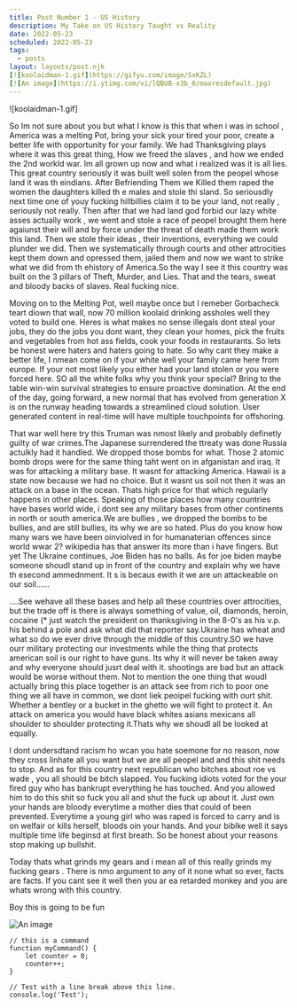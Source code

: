 ```yaml
---
title: Post Number 1 - US History
description: My Take on US History Taught vs Reality
date: 2022-05-23
scheduled: 2022-05-23
tags:
  - posts
layout: layouts/post.njk
[![koolaidman-1.gif](https://gifyu.com/image/SxKZL)
[![An image](https://i.ytimg.com/vi/lQBUB-x3b_0/maxresdefault.jpg)
---
```

![koolaidman-1.gif]



So Im not sure about you but what I know is this that when i was in school , America was a melting Pot, bring your sick your tired your poor, create a better life with opportunity for your family. We had Thanksgiving plays where it was this great thing, 
How we freed the slaves , and how we ended the 2nd workld war. Im all grown up now and what i realized was it is all lies. This great country seriously it was built well solen from the peopel whose land it was th eindians. After Befriending Them we 
Killed them raped the women the daughters killed th e males and stole thi sland. So seriousdly next time one of youy fucking hillbillies claim it to be your land, not really , seriously not really. Then after that we had land god forbid our lazy white 
asses actually work , we went and stole a race of peopel brought them here agaiunst their will and by force under the threat of death made them work this land. Then we stole their ideas , their inventions, everything we could plunder we did. Then we 
systematically through courts and other attrocities kept them down and opressed them, jailed them and now we want to strike what we did from th ehistory of America.So the way I see it this country was built on the 3 pillars of Theft, Murder, and Lies. 
That and the tears, sweat and bloody backs of slaves. Real fucking nice. 

Moving on to the Melting Pot, well maybe once but I remeber Gorbacheck teart diown that wall, now 70 million koolaid drinking assholes well they voted to build one. Heres is what makes no sense illegals dont steal your jobs, they do the jobs you 
dont want, they clean your homes, pick the fruits and vegetables from hot ass fields, cook your foods in restaurants. So lets be honest were haters and haters going to hate. So why cant they make a better life, I nmean come on if your white well
your family came here from europe. If your not most likely you either had your land stolen or  you were forced here. SO all the white folks why you think your special?
Bring to the table win-win survival strategies to ensure proactive domination. At the end of the day, going forward, a new normal that has evolved from generation X is on the runway heading towards a streamlined cloud solution. User generated content in real-time will have multiple touchpoints for offshoring.

That war well here try this Truman was nmost likely and probably definetly  guilty of war crimes.The Japanese surrendered the ttreaty was done Russia actulkly had it handled. We dropped those bombs for what. Those 2 atomic bomb drops were for the
same thing taht went on in afganistan and iraq. It was for attacking a military base. It wasnt for attacking America. Hawaii is a state now because we had no choice. But it wasnt us soil not then it was an attack on a base in the ocean. Thats high 
price for that which regularly happens in other places. Speaking of those places how many countries have bases world wide, i dont see any military bases from other continents in north or south america.We are bullies , we dropped the bombs to be 
bullies, and are still bullies, its why we are so hated. Plus do you know how many wars we have been oinviolved in for humanaterian offences since world wwar 2? wikipedia has that answer its more than i have fingers. But yet The Ukraine continues, 
Joe Biden has no balls. As for joe biden maybe someone shoudl stand up in front of the country and explain why we have th esecond ammednment. It s is becaus ewith it we are un attackeable on our soil......

....See wehave all these bases and help all these countries over attrocities, but the trade off is there is always something of value, oil, diamonds, heroin, cocaine (* just watch the president on thanksgiving in the 8-0's as his v.p. his behind
a pole and ask what did that reporter say.Ukraine has wheat and what so do we ever drive through the middle of this country.SO we have ourr military protecting our investments while the thing that protects american soil is our right to have guns.
Its why it will never be taken away and why everyone should jusrt deal with it. shootings are bad but an attack would be worse without them. Not to mention the one thing that woudl actually bring this place together is an attack see from rich to 
poor one thing we all have in common, we dont liek peoipel fucking with ourt shit. Whether a bentley or a bucket in the ghetto we will fight to protect it. An attack on america you would have black whites asians mexicans all shoulder to shoulder 
protecting it.Thats why we shoudl all be looked at equally. 
	
I dont undersdtand racism ho wcan you hate soemone for no reason, now they cross linhate all you want but we are all peopel and and this shit needs to stop. And as for this country next republican who bitches about roe vs wade , you all should be 
bitch slapped. You fucking idiots voted for the your fired guy who has bankrupt everything he has touched. And you allowed him to do this shit so fuck you all and shut the fuck up about it. Just own your hands are bloody everytime a mother dies 
that could of been prevented. Everytime a young girl who was raped is forced to carry and is on welfair or kills herself, bloods oin your hands. And your biblke well it says multiple time life beginsd at first breath. So be honest about your reasons 	 stop making up bullshit.

Today thats what grinds my gears and i mean all of this really grinds my fucking gears . There is nmo argument to any of it none what so ever, facts are facts. If you cant see it well then you ar ea retarded monkey and you are whats wrong with this country. 

Boy this is going to be fun




![An image](https://i.ytimg.com/vi/lQBUB-x3b_0/maxresdefault.jpg)

``` text/2-3
// this is a command
function myCommand() {
	let counter = 0;
	counter++;
}

// Test with a line break above this line.
console.log('Test');
```

